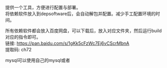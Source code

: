 提供一个工具，方便进行配置与部署。<br>
将依赖软件放入到depsoftware后，会自动解包并配置。减少手工配置环境的时间。<br>


所有依赖软件都会放入百度网盘，可以下载后，放入对应文件夹，然后运行build对应的指令即可。<br>
链接: https://pan.baidu.com/s/1gKk5cFzWc7Ej6vCScrMbnA<br> 
提取码: ch72<br>


mysql可以使用自己的mysql或者